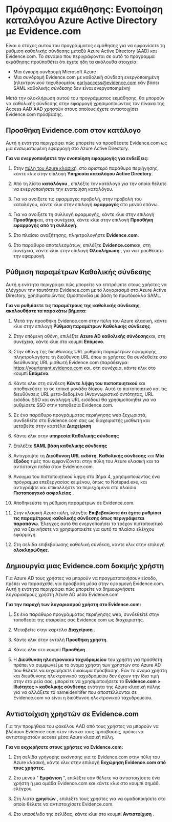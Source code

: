 <properties
    pageTitle="Πρόγραμμα εκμάθησης: Ενοποίηση καταλόγου Azure Active Directory με Evidence.com | Microsoft Azure"
    description="Μάθετε πώς μπορείτε να ρυθμίσετε τις παραμέτρους καθολικής σύνδεσης μεταξύ Azure Active Directory και Evidence.com."
    services="active-directory"
    documentationCenter=""
    authors="asmalser-msft"
    manager="femila"
    editor=""/>

<tags
    ms.service="active-directory"
    ms.workload="identity"
    ms.tgt_pltfrm="na"
    ms.devlang="na"
    ms.topic="article"
    ms.date="02/23/2016"
    ms.author="asmalser"/>


# <a name="tutorial-azure-active-directory-integration-with-evidencecom"></a>Πρόγραμμα εκμάθησης: Ενοποίηση καταλόγου Azure Active Directory με Evidence.com

Είναι ο στόχος αυτού του προγράμματος εκμάθησης για να εμφανίσετε τη ρύθμιση καθολικής σύνδεσης μεταξύ Azure Active Directory (AAD) και Evidence.com. Το σενάριο που περιγράφονται σε αυτό το πρόγραμμα εκμάθησης προϋποθέτει ότι έχετε ήδη τα ακόλουθα στοιχεία:
    
* Μια έγκυρη συνδρομή Microsoft Azure
* Μια συνδρομή Evidence.com με καθολική σύνδεση ενεργοποιημένη (ηλεκτρονικού ταχυδρομείου earlyaccess@evidence.com εάν βάσει SAML καθολικής σύνδεσης δεν είναι ενεργοποιημένη)

Μετά την ολοκλήρωση αυτού του προγράμματος εκμάθησης, θα μπορούν να καθολικής σύνδεσης στην εφαρμογή χρησιμοποιώντας τον πίνακα της Access AAD AAD χρηστών στους οποίους έχετε αντιστοιχίσει Evidence.com πρόσβασης.

## <a name="add-evidencecom-to-your-directory"></a>Προσθήκη Evidence.com στον κατάλογο

Αυτή η ενότητα περιγράφει πώς μπορείτε να προσθέσετε Evidence.com ως μια ενσωματωμένη εφαρμογή στο Azure Active Directory.

**Για να ενεργοποιήσετε την ενοποίηση εφαρμογής για ενδείξεις:**

1.  Στην [πύλη του Azure κλασική](https://manage.windowsazure.com), στο αριστερό παράθυρο περιήγησης, κάντε κλικ στην επιλογή **Υπηρεσία καταλόγου Active Directory**.

2.  Από τη λίστα **καταλόγου** , επιλέξτε τον κατάλογο για την οποία θέλετε να ενεργοποιήσετε την ενοποίηση καταλόγου.

3.  Για να ανοίξετε τις εφαρμογές προβολή, στην προβολή του καταλόγου, κάντε κλικ στην επιλογή **εφαρμογές** στο μενού επάνω.

4.  Για να ανοίξετε τη συλλογή εφαρμογής, κάντε κλικ στην επιλογή **Προσθήκη**και, στη συνέχεια, κάντε κλικ στην επιλογή **Προσθήκη εφαρμογής από τη συλλογή**.

5.  Στο πλαίσιο αναζήτησης, πληκτρολογήστε **Evidence.com**.

6.  Στο παράθυρο αποτελεσμάτων, επιλέξτε **Evidence.com**και, στη συνέχεια, κάντε κλικ στην επιλογή **Ολοκλήρωση** , για να προσθέσετε την εφαρμογή.


## <a name="configuring-single-sign-on"></a>Ρύθμιση παραμέτρων Καθολικής σύνδεσης

Αυτή η ενότητα περιγράφει πώς μπορείτε να επιτρέψετε στους χρήστες να ελέγχουν την ταυτότητα Evidence.com με το λογαριασμό στο Azure Active Directory, χρησιμοποιώντας Ομοσπονδία με βάση το πρωτόκολλο SAML.

**Για να ρυθμίσετε τις παραμέτρους της καθολικής σύνδεσης, ακολουθήστε τα παρακάτω βήματα:**

1.  Μετά την προσθήκη Evidence.com στην πύλη του Azure κλασική, κάντε κλικ στην επιλογή **Ρύθμιση παραμέτρων Καθολικής σύνδεσης**. 
 
2.  Στην επόμενη οθόνη, επιλέξτε **Azure AD καθολικής σύνδεσης**και, στη συνέχεια, κάντε κλικ στο κουμπί **Επόμενο**.

3.  Στην οθόνη της διεύθυνσης URL ρύθμιση παραμέτρων εφαρμογής, πληκτρολογήστε τη διεύθυνση URL όπου οι χρήστες θα συνδεθείτε στο διεύθυνσης URL μισθωτή Evidence.com (παράδειγμα: https://yourtenant.evidence.com και, στη συνέχεια, κάντε κλικ στο κουμπί **Επόμενο**. 

4.  Κάντε κλικ στη σύνδεση **Κάντε λήψη του πιστοποιητικού** και αποθηκεύστε το σε τοπική μονάδα δίσκου. Αυτό το πιστοποιητικό και τις διευθύνσεις URL μετα-δεδομένα (Αναγνωριστικό οντότητας, URL εισόδου SSO και ανάληψη URL εισόδου) θα χρησιμοποιηθεί για να ρυθμίσετε SSO στην τοποθεσία Evidence.com. 

5.  Σε ένα παράθυρο προγράμματος περιήγησης web ξεχωριστά, συνδεθείτε στο Evidence.com σας ως διαχειριστής μισθωτή και μεταβείτε στην καρτέλα **Διαχείριση**
      
6.  Κάντε κλικ στην **υπηρεσία Καθολικής σύνδεσης**
 
7.  Επιλέξτε **SAML βάση καθολικής σύνδεσης**
 
8.  Αντιγράψτε τη **Διεύθυνση URL εκδότη**, **Καθολικής σύνδεσης** και **Μία έξοδος** τιμές που εμφανίζονται στην πύλη του Azure κλασική και τα αντίστοιχα πεδία στον Evidence.com.

9.  Άνοιγμα του πιστοποιητικού λήψη στο βήμα 4, χρησιμοποιώντας ένα πρόγραμμα επεξεργασίας κειμένου, όπως το Notepad.exe, και αντιγράψτε και επικολλήστε τα περιεχόμενα στο πλαίσιο **Πιστοποιητικό ασφαλείας** . 

10. Αποθηκεύστε τη ρύθμιση παραμέτρων σε Evidence.com.
 
11. Στην κλασική Azure πύλη, ελέγξτε **Επιβεβαιώστε ότι έχετε ρυθμίσει τις παραμέτρους καθολικής σύνδεσης όπως περιγράφεται παραπάνω**. Έλεγχος αυτό θα ενεργοποιήσει το τρέχον πιστοποιητικό για να ξεκινήσετε να χρησιμοποιείτε για αυτό το πλαίσιο ελέγχου εφαρμογή.
 
12. Στη σελίδα επιβεβαίωσης καθολική σύνδεση, κάντε κλικ στην επιλογή **ολοκληρώθηκε**.  


## <a name="creating-an-evidencecom-test-user"></a>Δημιουργία μιας Evidence.com δοκιμής χρήστη

Για Azure AD τους χρήστες να μπορούν να πραγματοποιήσουν είσοδο, πρέπει να παρασχεθεί για πρόσβαση μέσα στην εφαρμογή Evidence.com. Αυτή η ενότητα περιγράφει πώς μπορείτε να δημιουργήσετε λογαριασμούς χρήστη Azure AD μέσα Evidence.com

**Για την παροχή των λογαριασμού χρήστη στο Evidence.com:**

1.  Σε ένα παράθυρο προγράμματος περιήγησης web, συνδεθείτε στην τοποθεσία της εταιρείας σας Evidence.com ως διαχειριστής.

2.  Μεταβείτε στην καρτέλα **Διαχείριση** .

3.  Κάντε κλικ στην εντολή **Προσθήκη χρήστη**.

4.  Κάντε κλικ στο κουμπί **Προσθήκη** .

5.  Η **Διεύθυνση ηλεκτρονικού ταχυδρομείου** του χρήστη για πρόσθετη πρέπει να συμφωνεί με το όνομα χρήστη των χρηστών στο Azure AD που θέλετε να εκχωρήσετε δικαίωμα πρόσβασης. Εάν το όνομα χρήστη και διεύθυνσης ηλεκτρονικού ταχυδρομείου δεν έχουν την ίδια τιμή στην εταιρεία σας, μπορείτε να χρησιμοποιήσετε το **Evidence.com > Ιδιότητες > καθολικής σύνδεσης** ενότητα της Azure κλασική πύλης για να αλλάξετε το nameidenitifer που αποστέλλονται σε Evidence.com να είναι η διεύθυνση ηλεκτρονικού ταχυδρομείου.


## <a name="assigning-users-to-evidencecom"></a>Αντιστοίχιση χρηστών σε Evidence.com

Για την προμήθεια του φακέλου AAD από τους χρήστες να μπορούν να βλέπουν Evidence.com στον πίνακα τους πρόσβασης, πρέπει να αντιστοιχιστούν access μέσα Azure κλασική πύλη.

**Για να εκχωρήσετε στους χρήστες να Evidence.com:**

1.  Στη σελίδα γρήγορης εκκίνησης για το Evidence.com στην πύλη του Azure κλασική, κάντε κλικ στην επιλογή **Εκχώρηση Evidence.com από τους χρήστες**.
 
2.  Στο μενού " **Εμφάνιση** ", επιλέξτε εάν θέλετε να αντιστοιχίσετε ένα χρήστη ή μια ομάδα Evidence.com και κάντε κλικ στο κουμπί σημάδι ελέγχου.
 
3.  Στη λίστα **χρηστών** , επιλέξτε τους χρήστες για να ομαδοποιήσετε στο οποίο θέλετε να αντιστοιχίσετε Evidence.com.
 
4.  Στο υποσέλιδο της σελίδας, κάντε κλικ στο κουμπί **Αντιστοίχιση** .

